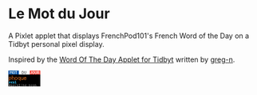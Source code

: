 # Le Mot du Jour
A Pixlet applet that displays FrenchPod101's French Word of the Day on a Tidbyt personal pixel display.

Inspired by the [Word Of The Day Applet for Tidbyt](https://github.com/tidbyt/community/tree/main/apps/wordoftheday#word-of-the-day-applet-for-tidbyt) written by [greg-n](https://github.com/greg-n).

![Screenshot of Le Mot du Jour applet](/lemotdujour.png?raw=true "Title")
